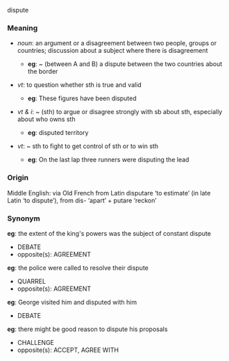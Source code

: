 dispute
### Meaning
+ _noun_: an argument or a disagreement between two people, groups or countries; discussion about a subject where there is disagreement
	+ __eg__: ~ (between A and B) a dispute between the two countries about the border

+ _vt_: to question whether sth is true and valid
	+ __eg__: These figures have been disputed
+ _vt & i_: ~ (sth) to argue or disagree strongly with sb about sth, especially about who owns sth
	+ __eg__: disputed territory
+ _vt_: ~ sth to fight to get control of sth or to win sth
	+ __eg__: On the last lap three runners were disputing the lead

### Origin

Middle English: via Old French from Latin disputare ‘to estimate’ (in late Latin ‘to dispute’), from dis- ‘apart’ + putare ‘reckon’

### Synonym

__eg__: the extent of the king's powers was the subject of constant dispute

+ DEBATE
+ opposite(s): AGREEMENT

__eg__: the police were called to resolve their dispute

+ QUARREL
+ opposite(s): AGREEMENT

__eg__: George visited him and disputed with him

+ DEBATE

__eg__: there might be good reason to dispute his proposals

+ CHALLENGE
+ opposite(s): ACCEPT, AGREE WITH


